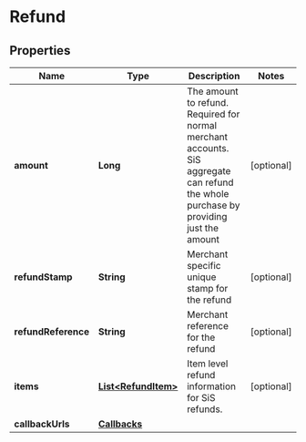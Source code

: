 

# Refund


## Properties

| Name | Type | Description | Notes |
|------------ | ------------- | ------------- | -------------|
|**amount** | **Long** | The amount to refund. Required for normal merchant accounts. SiS aggregate can refund the whole purchase by providing just the amount  |  [optional] |
|**refundStamp** | **String** | Merchant specific unique stamp for the refund |  [optional] |
|**refundReference** | **String** | Merchant reference for the refund |  [optional] |
|**items** | [**List&lt;RefundItem&gt;**](RefundItem.md) | Item level refund information for SiS refunds. |  [optional] |
|**callbackUrls** | [**Callbacks**](Callbacks.md) |  |  |



